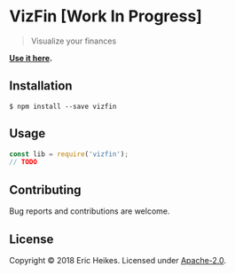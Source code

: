 # VizFin [Work In Progress]

> Visualize your finances

**[Use it here](https://eheikes.github.io/finances-visualizer/).**

## Installation

```shell
$ npm install --save vizfin
```

## Usage


```javascript
const lib = require('vizfin');
// TODO
```

## Contributing

Bug reports and contributions are welcome.

## License

Copyright © 2018 Eric Heikes. Licensed under [Apache-2.0](LICENSE).
